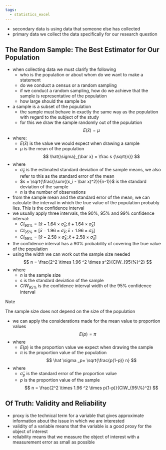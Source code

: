 ```yaml
---
tags:
  - statistics_excel
---
```

- secondary data is using data that someone else has collected
- primary data we collect the data specifically for our research question
## The Random Sample: The Best Estimator for Our Population
- when collecting data we must clarify the following
	- who is the population or about whom do we want to make a statement
	- do we conduct a census or a random sampling
	- if we conduct a random sampling, how do we achieve that the sample is representative of the population
	- how large should the sample be
- a sample is a subset of the population
	- the sample must behave in exactly the same way as the population with regard to the subject of the study
	- for this we draw the sample randomly out of the population
$$
E(\bar x) = \mu
$$
- where:
	- $E(\bar x)$ is the value we would expect when drawing a sample
	- $\mu$ is the mean of the population
$$
\hat{\sigma}_{\bar x} = \frac s {\sqrt{n}}
$$
- where 
	- $\hat \sigma _{\bar x}$ is the estimated standard deviation of the sample means, we also refer to this as the standard error of the mean
	- $s = \sqrt{\frac{\sum{(x_i - \bar x)^2}}{n-1}}$ is the standard deviation of the sample
	- $n$ is the number of observations
- from the sample mean and the standard error of the mean, we can calculate the interval in which the true value of the population probably lies. This is the confidence interval
- we usually apply three intervals, the 90%, 95% and 99% confidence interval:
	- $CI_{90\%} = [\bar x - 1.64 \times \hat \sigma _{\bar x}; \bar x + 1.64 \times \hat \sigma _{\bar x}]$
	- $CI_{95\%} = [\bar x - 1.96 \times \hat \sigma _{\bar x}; \bar x + 1.96 \times \hat \sigma _{\bar x}]$
	- $CI_{99\%} = [\bar x - 2.58 \times \hat \sigma _{\bar x}; \bar x + 2.58 \times \hat \sigma _{\bar x}]$
- the confidence interval has a 90% probability of covering the true value of the population
- using the width we can work out the sample size needed
$$
n = \frac{2^2 \times 1.96 ^2 \times s^2}{CIW_{95\%}^2}
$$
- where 
	- $n$ is the sample size
	- $s$ is the standard deviation of the sample
	- $CIW_{95\%}$ is the confidence interval width of the 95% confidence interval
> [!note]
The sample size does not depend on the size of the population

- we can apply the considerations made for the mean value to proportion values
$$
E(p) = \pi
$$
- where 
	- $E(p)$ is the proportion value we expect when drawing the sample
	- $\pi$ is the proportion value of the population
$$
\hat \sigma _p= \sqrt{\frac{p(1-p)} n}
$$
- where 
	- $\hat \sigma _p$ is the standard error of the proportion value
	- $p$ is the proportion value of the sample
$$
n = \frac{2^2 \times 1.96 ^2 \times p(1-p)}{CIW_{95\%}^2}
$$
## Of Truth: Validity and Reliability
- proxy is the technical term for a variable that gives approximate information about the issue in which we are interested
- validity of a variable means that the variable is a good proxy for the object of interest
- reliability means that we measure the object of interest with a measurement error as small as possible